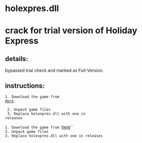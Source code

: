 # holexpres.dll
crack for trial version of Holiday Express  
==========================================

details:   
----------

bypassed trial check and marked as Full-Version. 

instructions:  
---------------
<code>1. Download the game from 
<a href="[https://www.apunkagames.biz/2015/06/holiday-express-game.html]" rel="nofollow noreferrer">Here</a>  <br>
2. Unpack game files<br>
3. Replace holexpres.dll with one in releases
</code>
  
`1. Download the game from `[here](https://www.apunkagames.biz/2015/06/holiday-express-game.html)``  
`2. Unpack game files`  
`3. Replace holexpres.dll with one in releases`  

